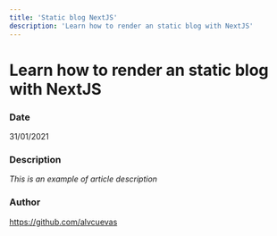 ```yaml
---
title: 'Static blog NextJS'
description: 'Learn how to render an static blog with NextJS'
---
```


# Learn how to render an static blog with NextJS

### Date

31/01/2021

### Description

_This is an example of article description_

### Author

https://github.com/alvcuevas
